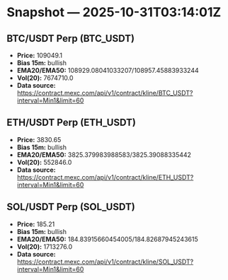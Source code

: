 # Snapshot — 2025-10-31T03:14:01Z

## BTC/USDT Perp (BTC_USDT)
- **Price:** 109049.1
- **Bias 15m:** bullish
- **EMA20/EMA50:** 108929.08041033207/108957.45883933244
- **Vol(20):** 7674710.0
- **Data source:** https://contract.mexc.com/api/v1/contract/kline/BTC_USDT?interval=Min1&limit=60

## ETH/USDT Perp (ETH_USDT)
- **Price:** 3830.65
- **Bias 15m:** bullish
- **EMA20/EMA50:** 3825.379983988583/3825.39088335442
- **Vol(20):** 552846.0
- **Data source:** https://contract.mexc.com/api/v1/contract/kline/ETH_USDT?interval=Min1&limit=60

## SOL/USDT Perp (SOL_USDT)
- **Price:** 185.21
- **Bias 15m:** bullish
- **EMA20/EMA50:** 184.83915660454005/184.82687945243615
- **Vol(20):** 1713276.0
- **Data source:** https://contract.mexc.com/api/v1/contract/kline/SOL_USDT?interval=Min1&limit=60
